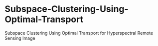 # Subspace-Clustering-Using-Optimal-Transport
Subspace Clustering Using Optimal Transport for Hyperspectral Remote Sensing Image
